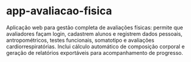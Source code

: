 # app-avaliacao-fisica
Aplicação web para gestão completa de avaliações físicas: permite que avaliadores façam login, cadastrem alunos e registrem dados pessoais, antropométricos, testes funcionais, somatotipo e avaliações cardiorrespiratórias. Inclui cálculo automático de composição corporal e geração de relatórios exportáveis para acompanhamento de progresso.
